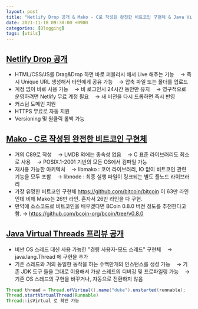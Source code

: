 ```yaml
---
layout: post
title: "Netlify Drop 공개 & Mako - C로 작성된 완전한 비트코인 구현체 & Java Virtual Threads 프리뷰 공개"
date: 2021-11-18 09:30:00 +0900
categories: [Blogging]
tags: [utils]
---
```


## [Netlify Drop 공개](https://app.netlify.com/drop)

- HTML/CSS/JS를 Drag&Drop 하면 바로 퍼블리시 해서 Live 해주는 기능
ㅤ→ 즉시 Unique URL 생성해서 타인에게 공유 가능
ㅤ→ 압축 파일 또는 폴더를 업로드
- 계정 없이 바로 사용 가능
ㅤ→ 비 로그인시 24시간 동안만 유지
ㅤ→ 영구적으로 운영하려면 Netlify 무료 계정 필요
ㅤ→ 새 버전을 다시 드롭하면 즉시 반영
- 커스텀 도메인 지원
- HTTPS 무료로 자동 지원
- Versioning 및 원클릭 롤백 가능

## [Mako - C로 작성된 완전한 비트코인 구현체](https://github.com/chjj/mako)

- 거의 C89로 작성
ㅤ→ LMDB 외에는 종속성 없음
ㅤ→ C 표준 라이브러리도 최소로 사용
ㅤ→ POSIX.1-2001 기반의 모든 OS에서 컴파일 가능
- 재사용 가능한 아키텍처
ㅤ→ libmako : 코어 라이브러리, IO 없이 비트코인 관련 기능을 모두 포함
ㅤ→ libnode : 최종 실행 파일이 링크되는 별도 풀노드 라이브러리
- 가장 유명한 비트코인 구현체 <https://github.com/bitcoin/bitcoin> 이 63만 라인인데 비해 Mako는 26만 라인. 혼자서 26만 라인을 다 구현.
- 만약에 소스코드로 비트코인을 배우겠다면 BCoin 0.8.0 버전 정도를 추천한다고 함.
  → <https://github.com/bcoin-org/bcoin/tree/v0.8.0>

## [Java Virtual Threads 프리뷰 공개](https://openjdk.java.net/jeps/8277131)

- 비싼 OS 스레드 대신 사용 가능한 "경량 사용자-모드 스레드" 구현체
ㅤ→ java.lang.Thread 에 구현을 추가
- 기존 스레드와 거의 동일한 동작을 하는 수백만개의 인스턴스를 생성 가능
ㅤ→ 기존 JDK 도구 들을 그대로 이용해서 가상 스레드의 디버깅 및 프로파일링 가능
ㅤ→ 기존 OS 스레드의 구현을 바꾸거나, 자동으로 전환하지 않음

```java
Thread thread = Thread.ofVirtual().name("duke").unstarted(runnable);
Thread.startVirtualThread(Runnable)
Thread::isVirtual 로 확인 가능
```
